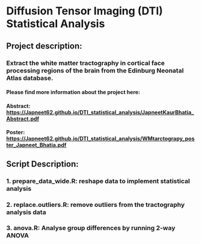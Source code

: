 # Diffusion Tensor Imaging (DTI) Statistical Analysis
## Project description:
### Extract the white matter tractography in cortical face processing regions of the brain from the Edinburg Neonatal Atlas database.
#### Please find more information about the project here:
#### Abstract: https://Japneet62.github.io/DTI_statistical_analysis/JapneetKaurBhatia_Abstract.pdf
#### Poster: https://Japneet62.github.io/DTI_statistical_analysis/WMtarctograpy_poster_Japneet_Bhatia.pdf

## Script Description:
### 1. prepare_data_wide.R: reshape data to implement statistical analysis 
### 2. replace.outliers.R: remove outliers from the tractography analysis data
### 3. anova.R: Analyse group differences by running 2-way ANOVA 
